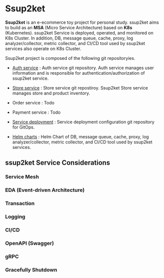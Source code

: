 # Ssup2ket

**Ssup2ket** is an e-ecommerce toy project for personal study. ssup2ket aims to build as an **MSA** (Micro Service Architecture) based on **K8s** (Kubernetes). ssup2ket Service is deployed, operated, and monitored on K8s Cluster. In addition, DB, message queue, cache, proxy, log analyzer/collector, metric collector, and CI/CD tool used by ssup2ket services also operate on K8s Cluster.

Ssup2ket project is composed of the following git repositoryies.

* [Auth service](https://github.com/ssup2ket/ssup2ket-auth-service) : Auth service git repository. Auth service manages user information and is responsible for authentication/authorization of ssup2ket service.

* [Store service](https://github.com/ssup2ket/ssup2ket-store-service) : Store service git repostiroy. Ssup2ket Store service manages store and product inventory.

* Order service : Todo

* Payment service : Todo

* [Service deployment](https://github.com/ssup2ket/ssup2ket-service-deployment) : Service deployment configuration git repository for GitOps.

* [Helm charts](https://github.com/ssup2ket/ssup2ket-helm-charts) : Helm Chart of DB, message queue, cache, proxy, log analyzer/collector, metric collector, and CI/CD tool used by ssup2ket services.

## ssup2ket Service Considerations

### Service Mesh

### EDA (Event-driven Architecture)

### Transaction

### Logging

### CI/CD

### OpenAPI (Swagger)

### gRPC

### Gracefully Shutdown
